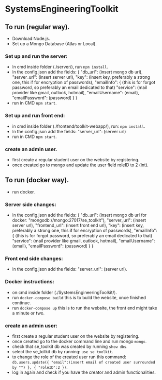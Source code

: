 # SystemsEngineeringToolkit

## To run (regular way).

- Download Node.js.
- Set up a Mongo Database (Atlas or Local).

### Set up and run the server:

- In cmd inside folder (./server/), run ```npm install```.
- In the config.json add the fields:
  {
      "db_url": (insert mongo db url),
      "server_url": (insert server url),
      "key": (insert key, preferably a strong one, this if for encryption of passwords),
      "emailInfo": { (this is for forgot password, so preferably an email dedicated to that)
          "service": (mail provider like gmail, outlook, hotmail),
          "emailUsername": (email),
          "emailPassword": (password)
      }
  }
- run in CMD ```npm start```.

### Set up and run front end:

- in cmd inside folder (./frontend/toolkit-webapp/), run: ```npm install```.
- In the config.json add the fields:
  "server_url": (server url)
- run in CMD ```npm start```.

### create an admin user.

- first create a regular student user on the website by registering.
- once created go to mongo and update the user field roleID to 2 (int).



## To run (docker way).

- run docker.

### Server side changes:

- In the config.json add the fields:
  {
      "db_url": (insert mongo db url for docker: "mongodb://mongo:27017/se_toolkit"),
      "server_url": (insert server url),
      "frontend_url": (insert front end url),
      "key": (insert key, preferably a strong one, this if for encryption of passwords),
      "emailInfo": { (this is for forgot password, so preferably an email dedicated to that)
          "service": (mail provider like gmail, outlook, hotmail),
          "emailUsername": (email),
          "emailPassword": (password)
      }
  }


### Front end side changes:
- In the config.json add the fields:
  "server_url": (server url).

### Docker instructions:

- on cmd inside folder (./SystemsEngineeringToolkit/).
- run ```docker-compose build``` this is to build the website, once finished continue.
- run ```docker-compose up``` this is to run the website, the front end might take a minute or two.

### create an admin user:

- first create a regular student user on the website by registering.
- once created go to the docker command line and run mongo ```mongo```.
- check that se_toolkit db was created by running ```show dbs```.
- select the se_tollkit db by running: ```use se_toolkit```.
- to change the role of the created user run this command:
  ```db.users.update({ "email":(insert email of created user surrounded by "") }, { "roleID":2 })```.
- log in again and check if you have the creator and admin functionalities.